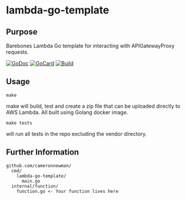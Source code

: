 # lambda-go-template

## Purpose ##

Barebones Lambda Go template for interacting with APIGatewayProxy requests.

[![GoDoc][1]][2]
[![GoCard][3]][4]
[![Build][5]][6]

[1]: https://godoc.org/github.com/cameronnewman/lambda-go-template?status.svg
[2]: https://godoc.org/github.com/cameronnewman/lambda-go-template
[3]: https://goreportcard.com/badge/github.com/cameronnewman/lambda-go-template
[4]: https://goreportcard.com/report/github.com/cameronnewman/lambda-go-template
[5]: https://travis-ci.org/cameronnewman/lambda-go-template.svg?branch=master
[6]: https://travis-ci.org/cameronnewman/lambda-go-template


## Usage ##

```
make
```
make will build, test and create a zip file that can be uploaded directly to AWS Lambda. All built using  Golang docker image.

```
make tests
```
will run all tests in the repo excluding the vendor directory.


## Further Information ##

```
github.com/cameronnewman/
  cmd/
    lambda-go-template/
      main.go
  internal/function/
    function.go <- Your function lives here
```
